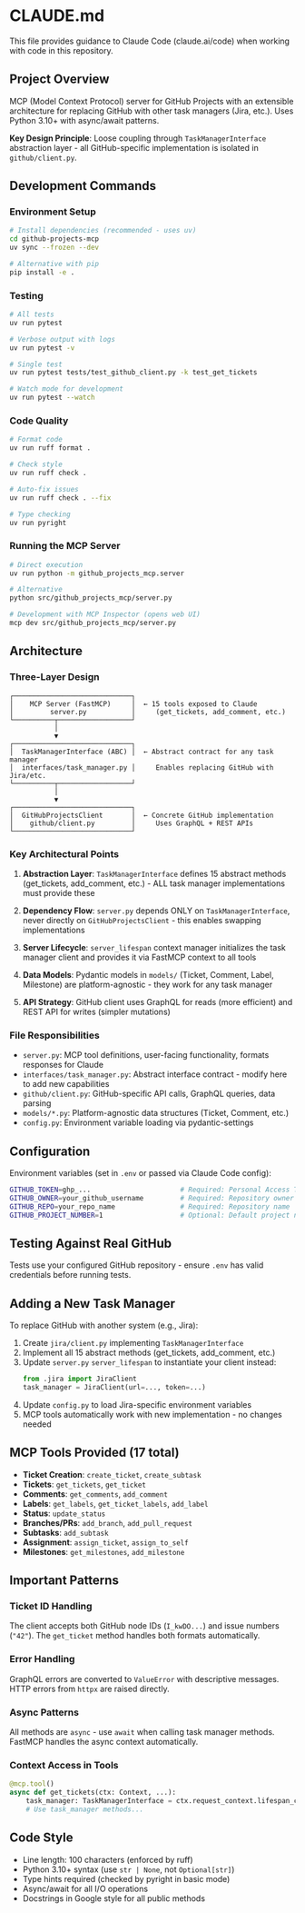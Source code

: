 # CLAUDE.md

This file provides guidance to Claude Code (claude.ai/code) when working with code in this repository.

## Project Overview

MCP (Model Context Protocol) server for GitHub Projects with an extensible architecture for replacing GitHub with other task managers (Jira, etc.). Uses Python 3.10+ with async/await patterns.

**Key Design Principle**: Loose coupling through `TaskManagerInterface` abstraction layer - all GitHub-specific implementation is isolated in `github/client.py`.

## Development Commands

### Environment Setup
```bash
# Install dependencies (recommended - uses uv)
cd github-projects-mcp
uv sync --frozen --dev

# Alternative with pip
pip install -e .
```

### Testing
```bash
# All tests
uv run pytest

# Verbose output with logs
uv run pytest -v

# Single test
uv run pytest tests/test_github_client.py -k test_get_tickets

# Watch mode for development
uv run pytest --watch
```

### Code Quality
```bash
# Format code
uv run ruff format .

# Check style
uv run ruff check .

# Auto-fix issues
uv run ruff check . --fix

# Type checking
uv run pyright
```

### Running the MCP Server

```bash
# Direct execution
uv run python -m github_projects_mcp.server

# Alternative
python src/github_projects_mcp/server.py

# Development with MCP Inspector (opens web UI)
mcp dev src/github_projects_mcp/server.py
```

## Architecture

### Three-Layer Design

```
┌─────────────────────────────┐
│    MCP Server (FastMCP)     │  ← 15 tools exposed to Claude
│         server.py           │     (get_tickets, add_comment, etc.)
└──────────┬──────────────────┘
           │
           ▼
┌─────────────────────────────┐
│  TaskManagerInterface (ABC) │  ← Abstract contract for any task manager
│  interfaces/task_manager.py │     Enables replacing GitHub with Jira/etc.
└──────────┬──────────────────┘
           │
           ▼
┌─────────────────────────────┐
│  GitHubProjectsClient       │  ← Concrete GitHub implementation
│    github/client.py         │     Uses GraphQL + REST APIs
└─────────────────────────────┘
```

### Key Architectural Points

1. **Abstraction Layer**: `TaskManagerInterface` defines 15 abstract methods (get_tickets, add_comment, etc.) - ALL task manager implementations must provide these

2. **Dependency Flow**: `server.py` depends ONLY on `TaskManagerInterface`, never directly on `GitHubProjectsClient` - this enables swapping implementations

3. **Server Lifecycle**: `server_lifespan` context manager initializes the task manager client and provides it via FastMCP context to all tools

4. **Data Models**: Pydantic models in `models/` (Ticket, Comment, Label, Milestone) are platform-agnostic - they work for any task manager

5. **API Strategy**: GitHub client uses GraphQL for reads (more efficient) and REST API for writes (simpler mutations)

### File Responsibilities

- `server.py`: MCP tool definitions, user-facing functionality, formats responses for Claude
- `interfaces/task_manager.py`: Abstract interface contract - modify here to add new capabilities
- `github/client.py`: GitHub-specific API calls, GraphQL queries, data parsing
- `models/*.py`: Platform-agnostic data structures (Ticket, Comment, etc.)
- `config.py`: Environment variable loading via pydantic-settings

## Configuration

Environment variables (set in `.env` or passed via Claude Code config):

```bash
GITHUB_TOKEN=ghp_...                      # Required: Personal Access Token (repo + project permissions)
GITHUB_OWNER=your_github_username         # Required: Repository owner
GITHUB_REPO=your_repo_name                # Required: Repository name
GITHUB_PROJECT_NUMBER=1                   # Optional: Default project number
```

## Testing Against Real GitHub

Tests use your configured GitHub repository - ensure `.env` has valid credentials before running tests.

## Adding a New Task Manager

To replace GitHub with another system (e.g., Jira):

1. Create `jira/client.py` implementing `TaskManagerInterface`
2. Implement all 15 abstract methods (get_tickets, add_comment, etc.)
3. Update `server.py` `server_lifespan` to instantiate your client instead:
   ```python
   from .jira import JiraClient
   task_manager = JiraClient(url=..., token=...)
   ```
4. Update `config.py` to load Jira-specific environment variables
5. MCP tools automatically work with new implementation - no changes needed

## MCP Tools Provided (17 total)

- **Ticket Creation**: `create_ticket`, `create_subtask`
- **Tickets**: `get_tickets`, `get_ticket`
- **Comments**: `get_comments`, `add_comment`
- **Labels**: `get_labels`, `get_ticket_labels`, `add_label`
- **Status**: `update_status`
- **Branches/PRs**: `add_branch`, `add_pull_request`
- **Subtasks**: `add_subtask`
- **Assignment**: `assign_ticket`, `assign_to_self`
- **Milestones**: `get_milestones`, `add_milestone`

## Important Patterns

### Ticket ID Handling
The client accepts both GitHub node IDs (`I_kwDO...`) and issue numbers (`"42"`). The `get_ticket` method handles both formats automatically.

### Error Handling
GraphQL errors are converted to `ValueError` with descriptive messages. HTTP errors from `httpx` are raised directly.

### Async Patterns
All methods are `async` - use `await` when calling task manager methods. FastMCP handles the async context automatically.

### Context Access in Tools
```python
@mcp.tool()
async def get_tickets(ctx: Context, ...):
    task_manager: TaskManagerInterface = ctx.request_context.lifespan_context.task_manager
    # Use task_manager methods...
```

## Code Style

- Line length: 100 characters (enforced by ruff)
- Python 3.10+ syntax (use `str | None`, not `Optional[str]`)
- Type hints required (checked by pyright in basic mode)
- Async/await for all I/O operations
- Docstrings in Google style for all public methods
